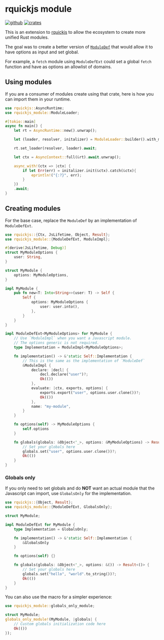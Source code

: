 # rquickjs module

[![github](https://img.shields.io/badge/github-rquickjs/rquickjs-module.svg?style=for-the-badge&logo=github)](https://github.com/rquickjs/rquickjs-module)
[![crates](https://img.shields.io/crates/v/rquickjs-module.svg?style=for-the-badge&color=fc8d62&logo=rust)](https://crates.io/crates/rquickjs-module)

This is an extension to [rquickjs](https://github.com/DelSkayn/rquickjs) to allow the ecosystem to create more unified Rust modules.

The goal was to create a better version of [`ModuleDef`](https://docs.rs/rquickjs/latest/rquickjs/module/trait.ModuleDef.html) that would allow it to have options as input and set global.

For example, a `fetch` module using `ModuleDefExt` could set a global `fetch` function and have as options an allowlist of domains.

## Using modules

If you are a consumer of modules create using that crate, here is how you can import them in your runtime.

```rust
use rquickjs::AsyncRuntime;
use rquickjs_module::ModuleLoader;

#[tokio::main]
async fn main() {
    let rt = AsyncRuntime::new().unwrap();

    let (loader, resolver, initalizer) = ModuleLoader::builder().with_module(MyModule).build();

    rt.set_loader(resolver, loader).await;

    let ctx = AsyncContext::full(&rt).await.unwrap();

    async_with!(ctx => |ctx| {
        if let Err(err) = initalizer.init(&ctx).catch(&ctx){
            eprintln!("{:?}", err);
        }
    })
    .await;
}
```

## Creating modules

For the base case, replace the `ModuleDef` by an implementation of `ModuleDefExt`.

```rust
use rquickjs::{Ctx, JsLifetime, Object, Result};
use rquickjs_module::{ModuleDefExt, ModuleImpl};

#[derive(JsLifetime, Debug)]
struct MyModuleOptions {
    user: String,
}

struct MyModule {
    options: MyModuleOptions,
}

impl MyModule {
    pub fn new<T: Into<String>>(user: T) -> Self {
        Self {
            options: MyModuleOptions {
                user: user.into(),
            },
        }
    }
}

impl ModuleDefExt<MyModuleOptions> for MyModule {
    // Use `ModuleImpl` when you want a Javascript module.
    // The options generic is not required.
    type Implementation = ModuleImpl<MyModuleOptions>;

    fn implementation() -> &'static Self::Implementation {
        // This is the same as the implementation of `ModuleDef`
        &ModuleImpl {
            declare: |decl| {
                decl.declare("user")?;
                Ok(())
            },
            evaluate: |ctx, exports, options| {
                exports.export("user", options.user.clone())?;
                Ok(())
            },
            name: "my-module",
        }
    }

    fn options(self) -> MyModuleOptions {
        self.options
    }

    fn globals(globals: &Object<'_>, options: &MyModuleOptions) -> Result<()> {
        // Set your globals here
        globals.set("user", options.user.clone())?;
        Ok(())
    }
}
```

### Globals only

If you only need to set globals and do **NOT** want an actual module that the Javascript can import, use `GlobalsOnly` for the implementation.

```rust
use rquickjs::{Object, Result};
use rquickjs_module::{ModuleDefExt, GlobalsOnly};

struct MyModule;

impl ModuleDefExt for MyModule {
    type Implementation = GlobalsOnly;

    fn implementation() -> &'static Self::Implementation {
        &GlobalsOnly
    }

    fn options(self) {}

    fn globals(globals: &Object<'_>, options: &()) -> Result<()> {
        // Set your globals here
        globals.set("hello", "world".to_string())?;
        Ok(())
    }
}
```

You can also use the macro for a simpler experience:

```rust
use rquickjs_module::globals_only_module;

struct MyModule;
globals_only_module!(MyModule, |globals| {
    // Custom globals initialization code here
    Ok(())
});
```
